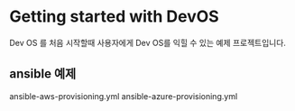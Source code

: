 # Getting started with DevOS

Dev OS 를 처음 시작할때 사용자에게 Dev OS를 익힐 수 있는 예제 프로젝트입니다.

## ansible 예제

ansible-aws-provisioning.yml
ansible-azure-provisioning.yml


